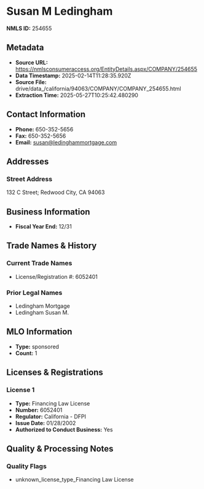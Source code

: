 # Susan M Ledingham

**NMLS ID:** 254655

## Metadata
- **Source URL:** https://nmlsconsumeraccess.org/EntityDetails.aspx/COMPANY/254655
- **Data Timestamp:** 2025-02-14T11:28:35.920Z
- **Source File:** drive/data_/california/94063/COMPANY/COMPANY_254655.html
- **Extraction Time:** 2025-05-27T10:25:42.480290

## Contact Information
- **Phone:** 650-352-5656
- **Fax:** 650-352-5656
- **Email:** susan@ledinghammortgage.com

## Addresses
### Street Address
132 C Street; Redwood City, CA 94063

## Business Information
- **Fiscal Year End:** 12/31

## Trade Names & History
### Current Trade Names
- License/Registration #: 6052401

### Prior Legal Names
- Ledingham Mortgage
- Ledingham Susan M.

## MLO Information
- **Type:** sponsored
- **Count:** 1

## Licenses & Registrations

### License 1
- **Type:** Financing Law License
- **Number:** 6052401
- **Regulator:** California - DFPI
- **Issue Date:** 01/28/2002
- **Authorized to Conduct Business:** Yes

## Quality & Processing Notes
### Quality Flags
- unknown_license_type_Financing Law License
